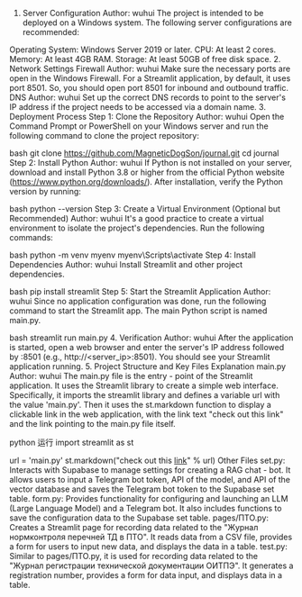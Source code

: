 1. Server Configuration
Author: wuhui
The project is intended to be deployed on a Windows system. The following server configurations are recommended:

Operating System: Windows Server 2019 or later.
CPU: At least 2 cores.
Memory: At least 4GB RAM.
Storage: At least 50GB of free disk space.
2. Network Settings
Firewall
Author: wuhui
Make sure the necessary ports are open in the Windows Firewall. For a Streamlit application, by default, it uses port 8501. So, you should open port 8501 for inbound and outbound traffic.
DNS
Author: wuhui
Set up the correct DNS records to point to the server's IP address if the project needs to be accessed via a domain name.
3. Deployment Process
Step 1: Clone the Repository
Author: wuhui
Open the Command Prompt or PowerShell on your Windows server and run the following command to clone the project repository:

bash
git clone https://github.com/MagneticDogSon/journal.git
cd journal
Step 2: Install Python
Author: wuhui
If Python is not installed on your server, download and install Python 3.8 or higher from the official Python website (https://www.python.org/downloads/). After installation, verify the Python version by running:

bash
python --version
Step 3: Create a Virtual Environment (Optional but Recommended)
Author: wuhui
It's a good practice to create a virtual environment to isolate the project's dependencies. Run the following commands:

bash
python -m venv myenv
myenv\Scripts\activate
Step 4: Install Dependencies
Author: wuhui
Install Streamlit and other project dependencies.

bash
pip install streamlit
Step 5: Start the Streamlit Application
Author: wuhui
Since no application configuration was done, run the following command to start the Streamlit app. The main Python script is named main.py.

bash
streamlit run main.py
4. Verification
Author: wuhui
After the application is started, open a web browser and enter the server's IP address followed by :8501 (e.g., http://<server_ip>:8501). You should see your Streamlit application running.
5. Project Structure and Key Files Explanation
main.py
Author: wuhui
The main.py file is the entry - point of the Streamlit application. It uses the Streamlit library to create a simple web interface. Specifically, it imports the streamlit library and defines a variable url with the value 'main.py'. Then it uses the st.markdown function to display a clickable link in the web application, with the link text "check out this link" and the link pointing to the main.py file itself.

python
运行
import streamlit as st

url = 'main.py'
st.markdown("check out this [link](%s)" % url)
Other Files
set.py: Interacts with Supabase to manage settings for creating a RAG chat - bot. It allows users to input a Telegram bot token, API of the model, and API of the vector database and saves the Telegram bot token to the Supabase set table.
form.py: Provides functionality for configuring and launching an LLM (Large Language Model) and a Telegram bot. It also includes functions to save the configuration data to the Supabase set table.
pages/ПТО.py: Creates a Streamlit page for recording data related to the "Журнал нормконтроля перечней ТД в ПТО". It reads data from a CSV file, provides a form for users to input new data, and displays the data in a table.
test.py: Similar to pages/ПТО.py, it is used for recording data related to the "Журнал регистрации технической документации ОИТПЭ". It generates a registration number, provides a form for data input, and displays data in a table.
